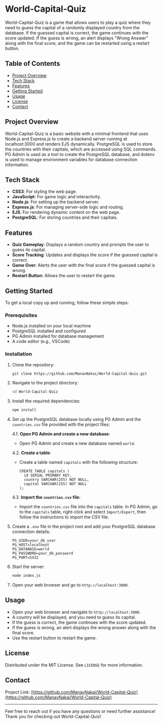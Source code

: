 # World-Capital-Quiz

World-Capital-Quiz is a game that allows users to play a quiz where they need to guess the capital of a randomly displayed country from the database. If the guessed capital is correct, the game continues with the score updated. If the guess is wrong, an alert displays "Wrong Answer" along with the final score, and the game can be restarted using a restart button.

## Table of Contents
- [Project Overview](#project-overview)
- [Tech Stack](#tech-stack)
- [Features](#features)
- [Getting Started](#getting-started)
- [Usage](#usage)
- [License](#license)
- [Contact](#contact)

## Project Overview
World-Capital-Quiz is a basic website with a minimal frontend that uses Node.js and Express.js to create a backend server running at localhost:3000 and renders EJS dynamically. PostgreSQL is used to store the countries with their capitals, which are accessed using SQL commands. PG Admin is used as a tool to create the PostgreSQL database, and dotenv is used to manage environment variables for database connection information.

## Tech Stack
- **CSS3**: For styling the web page.
- **JavaScript**: For game logic and interactivity.
- **Node.js**: For setting up the backend server.
- **Express.js**: For managing server-side logic and routing.
- **EJS**: For rendering dynamic content on the web page.
- **PostgreSQL**: For storing countries and their capitals.

## Features
- **Quiz Gameplay**: Displays a random country and prompts the user to guess its capital.
- **Score Tracking**: Updates and displays the score if the guessed capital is correct.
- **Game Over**: Alerts the user with the final score if the guessed capital is wrong.
- **Restart Button**: Allows the user to restart the game.

## Getting Started
To get a local copy up and running, follow these simple steps:

### Prerequisites
- Node.js installed on your local machine
- PostgreSQL installed and configured
- PG Admin installed for database management
- A code editor (e.g., VSCode)

### Installation
1. Clone the repository:
   ```sh
   git clone https://github.com/ManavNakai/World-Capital-Quiz.git
   ```
2. Navigate to the project directory:
   ```sh
   cd World-Capital-Quiz
   ```
3. Install the required dependencies:
   ```sh
   npm install
   ```
4. Set up the PostgreSQL database locally using PG Admin and the `countries.csv` file provided with the project files:
   
   4.1. **Open PG Admin and create a new database**:
   - Open PG Admin and create a new database named `world`.
  
   4.2. **Create a table**:
   - Create a table named `capitals` with the following structure:
     
     ```
     CREATE TABLE capitals (
       id SERIAL PRIMARY KEY,
       country VARCHAR(255) NOT NULL,
       capital VARCHAR(255) NOT NULL
     );
     ```
     
   4.3. **Import the `countries.csv` file**:
   - Import the `countries.csv` file into the `capitals` table. In PG Admin, go to the `capitals` table, right-click and select `Import/Export`, then follow the instructions to import the CSV file.
  
5. Create a `.env` file in the project root and add your PostgreSQL database connection details:
   ```plaintext
   PG_USER=your_db_user
   PG_HOST=localhost
   PG_DATABASE=world
   PG_PASSWORD=your_db_password
   PG_PORT=5432
   ```
6. Start the server:
   ```sh
   node index.js
   ```
7. Open your web browser and go to `http://localhost:3000`.

## Usage
- Open your web browser and navigate to `http://localhost:3000`.
- A country will be displayed, and you need to guess its capital.
- If the guess is correct, the game continues with the score updated.
- If the guess is wrong, an alert displays the wrong answer along with the final score.
- Use the restart button to restart the game.

## License
Distributed under the MIT License. See `LICENSE` for more information.

## Contact
Project Link: [https://github.com/ManavNakai/World-Capital-Quiz](https://github.com/ManavNakai/World-Capital-Quiz)

---

Feel free to reach out if you have any questions or need further assistance! Thank you for checking out World-Capital-Quiz!
